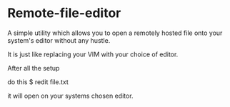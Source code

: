 # Remote-file-editor
A simple utility which allows you to open a remotely hosted file onto your system's editor without any hustle. 

It is just like replacing your VIM with your choice of editor.

After all the setup 

do this 
$ redit file.txt 

it will open on your systems chosen editor.
